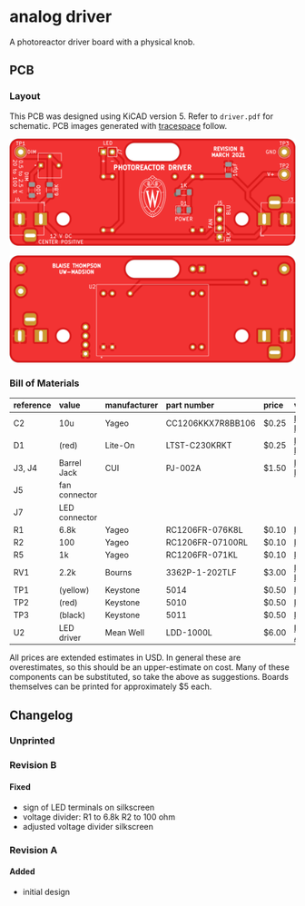 # analog driver

A photoreactor driver board with a physical knob.

## PCB

### Layout

This PCB was designed using KiCAD version 5.
Refer to `driver.pdf` for schematic.
PCB images generated with [tracespace](https://github.com/tracespace/tracespace) follow.

![top](./top.png "PCB top view")

![bottom](./bottom.png "PCB bottom view")

### Bill of Materials

| reference      | value         | manufacturer | part number       | price | vendors |
| :------------- | :------------ | :----------- | :---------------- | :---- | :------ |
| C2             | 10u           | Yageo        | CC1206KKX7R8BB106 | $0.25 | [DigiKey](https://www.digikey.com/en/products/detail/yageo/CC1206KKX7R8BB106/5195365?s=N4IgTCBcDaIMJwIxgAwDYDSGAaB2ASgBwBCxi6IAugL5A) [Mouser](https://www.mouser.com/ProductDetail/Yageo/CC1206KKX7R8BB106/?qs=%2Fha2pyFadujG%252BB25mNGWlTAfaj3wXYmzjlPMfFLRNq4azOfH13S4tw%3D%3D) |
| D1             | (red)         | Lite-On      | LTST-C230KRKT     | $0.25 | [DigiKey](https://www.digikey.com/en/products/detail/lite-on-inc/LTST-C230KRKT/386857?s=N4IgTCBcDaIDIBUDKCC0BhMBmADAaQCU8EQBdAXyA) [Mouser](https://www.mouser.com/ProductDetail/Lite-On/LTST-C230KRKT/?qs=%2Fha2pyFadujtt9TjjkxDnLsTSvKz5QHldTfy80PY7mPtEP7ka44l7w%3D%3D) |
| J3, J4         | Barrel Jack   | CUI          | PJ-002A           | $1.50 | [DigiKey](https://www.digikey.com/en/products/detail/cui-devices/PJ-002A/96962) [Mouser](https://www.mouser.com/ProductDetail/CUI-Devices/PJ-002A/?qs=WyjlAZoYn51CKfAix9Mngw%3D%3D) |
| J5             | fan connector |              |                   |       |         |
| J7             | LED connector |              |                   |       |         |
| R1             | 6.8k          | Yageo        | RC1206FR-076K8L   | $0.10 | [DigiKey](https://www.digikey.com/en/products/detail/yageo/RC1206FR-076K8L/729028) |
| R2             | 100           | Yageo        | RC1206FR-07100RL  | $0.10 | [DigiKey](https://www.digikey.com/en/products/detail/yageo/RC1206FR-07100RL/728491?s=N4IgTCBcDaIAQCUDCBGMAGAbAMQQWnQHYV10EAZEAXQF8g) |
| R5             | 1k            | Yageo        | RC1206FR-071KL    | $0.10 | [DigiKey](https://www.digikey.com/en/products/detail/yageo/RC1206FR-071KL/728387?s=N4IgTCBcDaIEoGECMYAMA2AYnAtKg7EgNIAyIAugL5A) |
| RV1            | 2.2k          | Bourns       | 3362P-1-202TLF    | $3.00 | [DigiKey](https://www.digikey.com/en/products/detail/bourns-inc/3362P-1-202TLF/1232538?s=N4IgTCBcDaIMxwGxgAoFoCMawAYwBUAZAMRAF0BfIA) [Newark](https://www.newark.com/bourns/3362p-1-202tlf/trimmer-potentiometer-2kohm-10/dp/33M2835) |
| TP1            | (yellow)      | Keystone     | 5014              | $0.50 | [DigiKey](https://www.digikey.com/en/products/detail/keystone-electronics/5014/255336) |
| TP2            | (red)         | Keystone     | 5010              | $0.50 | [DigiKey](https://www.digikey.com/en/products/detail/keystone-electronics/5010/255332) |
| TP3            | (black)       | Keystone     | 5011              | $0.50 | [DigiKey](https://www.digikey.com/en/products/detail/keystone-electronics/5011/255333) |        |
| U2             | LED driver    | Mean Well    | LDD-1000L         | $6.00 | [DigiKey](https://www.digikey.com/en/products/detail/mean-well-usa-inc/LDD-1000L/7704722) [Allied](https://www.alliedelec.com/product/mean-well/ldd-1000l/70345765/) |

All prices are extended estimates in USD.
In general these are overestimates, so this should be an upper-estimate on cost.
Many of these components can be substituted, so take the above as suggestions.
Boards themselves can be printed for approximately $5 each.

## Changelog

### Unprinted

### Revision B

#### Fixed
- sign of LED terminals on silkscreen
- voltage divider: R1 to 6.8k R2 to 100 ohm
- adjusted voltage divider silkscreen

### Revision A

#### Added
- initial design
